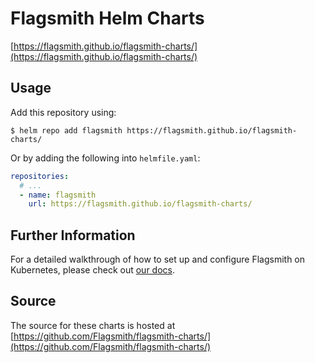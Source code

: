 # Flagsmith Helm Charts

[https://flagsmith.github.io/flagsmith-charts/](https://flagsmith.github.io/flagsmith-charts/)

## Usage

Add this repository using:

```
$ helm repo add flagsmith https://flagsmith.github.io/flagsmith-charts/
```

Or by adding the following into `helmfile.yaml`:

```yaml
repositories:
  # ...
  - name: flagsmith
    url: https://flagsmith.github.io/flagsmith-charts/
```

## Further Information

For a detailed walkthrough of how to set up and configure Flagsmith on Kubernetes, please check out
[our docs](https://docs.flagsmith.com/deployment/hosting/kubernetes).

## Source

The source for these charts is hosted at [https://github.com/Flagsmith/flagsmith-charts/](https://github.com/Flagsmith/flagsmith-charts/)
